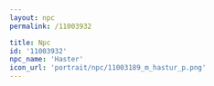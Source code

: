 ```yaml
---
layout: npc
permalink: /11003932

title: Npc
id: '11003932'
npc_name: 'Haster'
icon_url: 'portrait/npc/11003189_m_hastur_p.png'
---
```

